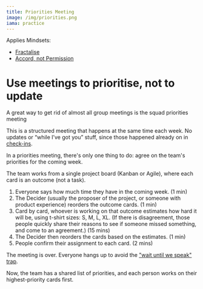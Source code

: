 ```yaml
---
title: Priorities Meeting
image: /img/priorities.png
iama: practice
---
```


Applies Mindsets: 
- [Fractalise](/mindsets/fractals/)
- [Accord, not Permission](/mindsets/permissionless/)

# Use meetings to prioritise, not to update

A great way to get rid of almost all group meetings is the squad priorities meeting

This is a structured meeting that happens at the same time each week. No updates or “while I’ve got you” stuff, since those happened already on in [check-ins](/practices/check-ins/). 

In a priorities meeting, there's only one thing to do: agree on the team's priorities for the coming week.  

The team works from a single project board (Kanban or Agile), where each card is an outcome (not a task). 

1. Everyone says how much time they have in the coming week. (1 min)
2. The Decider (usually the proposer of the project, or someone with product experience) reorders the outcome cards. (1 min)
3. Card by card, whoever is working on that outcome estimates how hard it will be, using t-shirt sizes: S, M, L, XL.  (If there is disagreement, those people quickly share their reasons to see if someone missed something, and come to an agreement.) (15 mins)
4. The Decider then reorders the cards based on the estimates. (1 min)
5. People confirm their assignment to each card. (2 mins)

The meeting is over. Everyone hangs up to avoid the ["wait until we speak" trap](https://source.institute/collaboration/decentralised-agile/#avoiding-the-wait-until-we-speak-trap/).

Now, the team has a shared list of priorities, and each person works on their highest-priority cards first.
